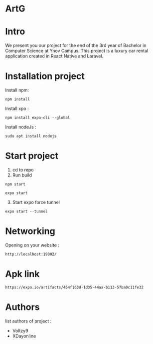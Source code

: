 # ArtG

# Intro
We present you our project for the end of the 3rd year of Bachelor in Computer Science at Ynov Campus.
This project is a luxury car rental application created in React Native and Laravel.

# Installation project
Install npm:

`npm install`

Install xpo :

`npm install expo-cli --global `



Install nodeJs :

`sudo apt install nodejs`


# Start project
1. cd to repo
2. Run build 

`npm start`

`expo start`

3. Start expo force tunnel

`expo start --tunnel`

# Networking
Opening on your website : 

`http://localhost:19002/`

# Apk link
`https://expo.io/artifacts/464f163d-1d35-44aa-b113-57ba0c11fe32`

# Authors
list authors of project :   
- Voltzy9
- XDayonline